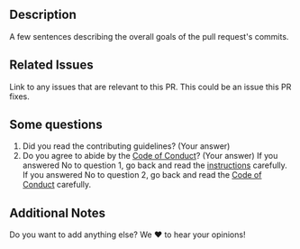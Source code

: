 ## Description
A few sentences describing the overall goals of the pull request's commits.

## Related Issues
Link to any issues that are relevant to this PR. This could be an issue this PR fixes.

## Some questions
1. Did you read the contributing guidelines?
	(Your answer)
2. Do you agree to abide by the [Code of Conduct](.github/CODE_OF_CONDUCT.md)?
	(Your answer)
If you answered No to question 1, go back and read the [instructions](.github/CONTRIBUTING.md) carefully.
If you answered No to question 2, go back and read the [Code of Conduct](.github/CODE_OF_CONDUCT.md) carefully.

## Additional Notes
Do you want to add anything else? We :heart: to hear your opinions!
